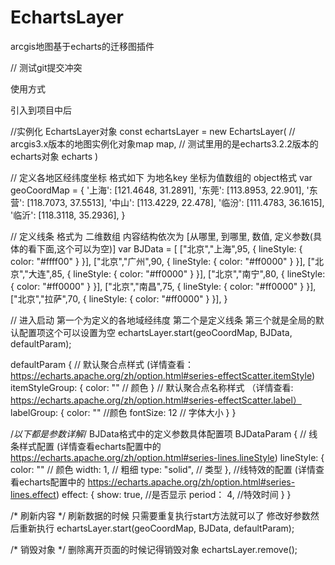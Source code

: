 # EchartsLayer
arcgis地图基于echarts的迁移图插件

// 测试git提交冲突

使用方式

引入到项目中后

//实例化 EchartsLayer对象 
const echartsLayer = new EchartsLayer(
  // arcgis3.x版本的地图实例化对象map
  map,
  // 测试里用的是echarts3.2.2版本的 echarts对象
  echarts
)

// 定义各地区经纬度坐标 格式如下  为地名key 坐标为值数组的 object格式
var geoCoordMap = {
  '上海': [121.4648, 31.2891],
  '东莞': [113.8953, 22.901],
  '东营': [118.7073, 37.5513],
  '中山': [113.4229, 22.478],
  '临汾': [111.4783, 36.1615],
  '临沂': [118.3118, 35.2936],
}

// 定义线条  格式为  二维数组 内容结构依次为  [从哪里, 到哪里, 数值, 定义参数(具体的看下面,这个可以为空)]
var BJData = [
    ["北京","上海",95, { lineStyle: { color: "#ffff00" } }],
    ["北京","广州",90, { lineStyle: { color: "#ff0000" } }],
    ["北京","大连",85, { lineStyle: { color: "#ff0000" } }],
    ["北京","南宁",80, { lineStyle: { color: "#ff0000" } }],
    ["北京","南昌",75, { lineStyle: { color: "#ff0000" } }],
    ["北京","拉萨",70, { lineStyle: { color: "#ff0000" } }],
}

// 进入启动 第一个为定义的各地域经纬度 第二个是定义线条  第三个就是全局的默认配置项这个可以设置为空
echartsLayer.start(geoCoordMap, BJData, defaultParam);

defaultParam {
  // 默认聚合点样式 (详情查看：https://echarts.apache.org/zh/option.html#series-effectScatter.itemStyle)
  itemStyleGroup: {
    color: ""  // 颜色
  }
  // 默认聚合点名称样式 （详情查看: https://echarts.apache.org/zh/option.html#series-effectScatter.label）
  labelGroup: {
    color: "" //颜色
    fontSize: 12 // 字体大小
  }
}

/*以下都是参数详解*/
BJData格式中的定义参数具体配置项
BJDataParam {
  // 线条样式配置 (详情查看echarts配置中的 https://echarts.apache.org/zh/option.html#series-lines.lineStyle)
  lineStyle: {
    color: "" // 颜色
    width: 1, // 粗细
    type: "solid", // 类型
  },
  //线特效的配置  (详情查看echarts配置中的 https://echarts.apache.org/zh/option.html#series-lines.effect)
  effect: {
    show: true, //是否显示
    period： 4, //特效时间
  }
}


/* 刷新内容 */
刷新数据的时候 只需要重复执行start方法就可以了 修改好参数然后重新执行
echartsLayer.start(geoCoordMap, BJData, defaultParam);

/* 销毁对象 */
删除离开页面的时候记得销毁对象
echartsLayer.remove();

